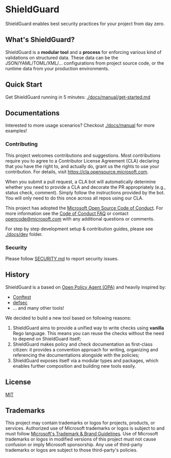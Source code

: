 # ShieldGuard

ShieldGuard enables best security practices for your project from day zero.

## What's ShieldGuard?

ShieldGuard is a **modular tool** and a **process** for enforcing various kind of validations on structured data. These data can be
the JSON/YAML/TOML/XML/... configurations from project source code, or the runtime data from your production environments.

## Quick Start

Get ShieldGuard running in 5 minutes: [./docs/manual/get-started.md](/docs/manual/get-started.md)

## Documentations

Interested to more usage scenarios? Checkout [./docs/manual](/docs/manual/) for more examples!

### Contributing

This project welcomes contributions and suggestions.  Most contributions require you to agree to a
Contributor License Agreement (CLA) declaring that you have the right to, and actually do, grant us
the rights to use your contribution. For details, visit https://cla.opensource.microsoft.com.

When you submit a pull request, a CLA bot will automatically determine whether you need to provide
a CLA and decorate the PR appropriately (e.g., status check, comment). Simply follow the instructions
provided by the bot. You will only need to do this once across all repos using our CLA.

This project has adopted the [Microsoft Open Source Code of Conduct](https://opensource.microsoft.com/codeofconduct/).
For more information see the [Code of Conduct FAQ](https://opensource.microsoft.com/codeofconduct/faq/) or
contact [opencode@microsoft.com](mailto:opencode@microsoft.com) with any additional questions or comments.

For step by step development setup & contribution guides, please see [./docs/dev](/docs/dev/) folder.

### Security

Please follow [SECURITY.md](/SECURITY.md) to report security issues.

## History

ShieldGuard is a based on [Open Policy Agent (OPA)][opa] and heavily inspired by:

- [Conftest][conftest]
- [defsec][]
- ... and many other tools!

We decided to build a new tool based on following reasons:

1. ShieldGuard aims to provide a unified way to write checks using **vanilla** Rego language. This means you can reuse the checks
   without the need to depend on ShieldGuard itself;
2. ShieldGuard makes policy and check documentation as first-class citizen: it provides a convention approach for writing, organizing
   and referencing the documentations alongside with the policies;
3. ShieldGuard exposes itself via a modular types and packages, which enables further composition and building new tools easily.

[opa]: https://github.com/open-policy-agent/opa
[conftest]: https://www.conftest.dev/
[defsec]: https://github.com/aquasecurity/defsec

## License

[MIT](/LICENSE)

## Trademarks

This project may contain trademarks or logos for projects, products, or services. Authorized use of Microsoft 
trademarks or logos is subject to and must follow 
[Microsoft's Trademark & Brand Guidelines](https://www.microsoft.com/en-us/legal/intellectualproperty/trademarks/usage/general).
Use of Microsoft trademarks or logos in modified versions of this project must not cause confusion or imply Microsoft sponsorship.
Any use of third-party trademarks or logos are subject to those third-party's policies.
